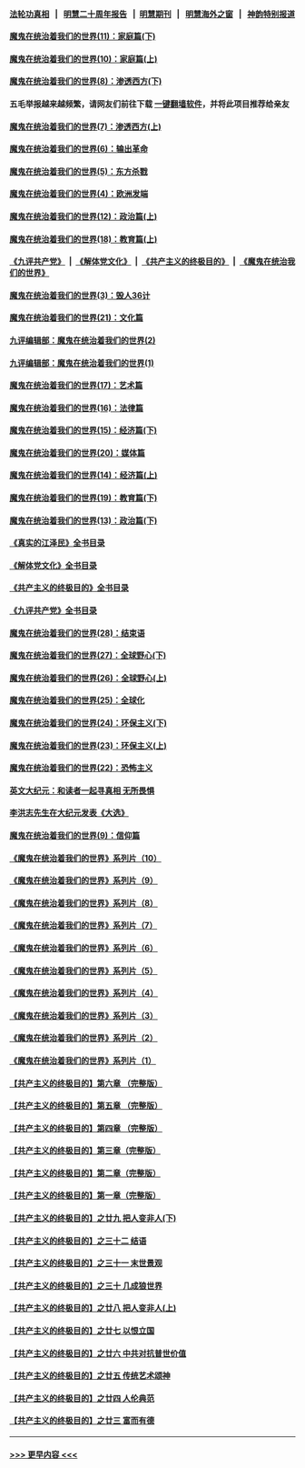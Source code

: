 #### [法轮功真相](https://github.com/gfw-breaker/truth/blob/master/README.md?t=0) &nbsp;&nbsp;|&nbsp;&nbsp; [明慧二十周年报告](https://github.com/gfw-breaker/mh-reports/blob/master/README.md?t=0) &nbsp;&nbsp;|&nbsp;&nbsp;[明慧期刊](https://github.com/gfw-breaker/mh-qikan) &nbsp;&nbsp;|&nbsp;&nbsp; [明慧海外之窗](https://github.com/gfw-breaker/mh-news/blob/master/README.md?t=0) &nbsp;&nbsp;|&nbsp;&nbsp; [神韵特别报道](https://github.com/gfw-breaker/mh-news/blob/master/shenyun.md?t=0)
#### [魔鬼在统治着我们的世界(11)：家庭篇(下)](../pages/nsc422/n10440961.md?t=11300850) 
#### [魔鬼在统治着我们的世界(10)：家庭篇(上)](../pages/nsc422/n10435448.md?t=11300850) 
#### [魔鬼在统治着我们的世界(8)：渗透西方(下)](../pages/nsc422/n10429603.md?t=11300850) 
#### 五毛举报越来越频繁，请网友们前往下载 [一键翻墙软件](https://github.com/gfw-breaker/ssr-accounts)，并将此项目推荐给亲友
#### [魔鬼在统治着我们的世界(7)：渗透西方(上)](../pages/nsc422/n10426013.md?t=11300850) 
#### [魔鬼在统治着我们的世界(6)：输出革命](../pages/nsc422/n10421536.md?t=11300850) 
#### [魔鬼在统治着我们的世界(5)：东方杀戮](../pages/nsc422/n10417707.md?t=11300850) 
#### [魔鬼在统治着我们的世界(4)：欧洲发端](../pages/nsc422/n10414890.md?t=11300850) 
#### [魔鬼在统治着我们的世界(12)：政治篇(上)](../pages/nsc422/n10444576.md?t=11300850) 
#### [魔鬼在统治着我们的世界(18)：教育篇(上)](../pages/nsc422/n10526970.md?t=11300850) 
#### [《九评共产党》](https://github.com/begood0513/9ping.md/blob/master/README.md) &nbsp;|&nbsp; [《解体党文化》](../../../../jtdwh.md/blob/master/README.md)  &nbsp;|&nbsp; [《共产主义的终极目的》](../../../../gczydzjmd.md/blob/master/README.md) &nbsp;|&nbsp; [《魔鬼在统治我们的世界》](../../../../mgztzwmdsj.md/blob/master/README.md) 
#### [魔鬼在统治着我们的世界(3)：毁人36计](../pages/nsc422/n10411583.md?t=11300850) 
#### [魔鬼在统治着我们的世界(21)：文化篇](../pages/nsc422/n10597706.md?t=11300850) 
#### [九评编辑部：魔鬼在统治着我们的世界(2)](../pages/nsc422/n10410036.md?t=11300850) 
#### [九评编辑部：魔鬼在统治着我们的世界(1)](../pages/nsc422/n10406825.md?t=11300850) 
#### [魔鬼在统治着我们的世界(17)：艺术篇](../pages/nsc422/n10499093.md?t=11300850) 
#### [魔鬼在统治着我们的世界(16)：法律篇](../pages/nsc422/n10485969.md?t=11300850) 
#### [魔鬼在统治着我们的世界(15)：经济篇(下)](../pages/nsc422/n10469975.md?t=11300850) 
#### [魔鬼在统治着我们的世界(20)：媒体篇](../pages/nsc422/n10586579.md?t=11300850) 
#### [魔鬼在统治着我们的世界(14)：经济篇(上)](../pages/nsc422/n10457370.md?t=11300850) 
#### [魔鬼在统治着我们的世界(19)：教育篇(下)](../pages/nsc422/n10564808.md?t=11300850) 
#### [魔鬼在统治着我们的世界(13)：政治篇(下)](../pages/nsc422/n10448270.md?t=11300850) 
#### [《真实的江泽民》全书目录](../pages/nsc422/n13721399.md?t=11300850) 
#### [《解体党文化》全书目录](../pages/nsc422/n13721157.md?t=11300850) 
#### [《共产主义的终极目的》全书目录](../pages/nsc422/n13721048.md?t=11300850) 
#### [《九评共产党》全书目录](../pages/nsc422/n13708085.md?t=11300850) 
#### [魔鬼在统治着我们的世界(28)：结束语](../pages/nsc422/n10936246.md?t=11300850) 
#### [魔鬼在统治着我们的世界(27)：全球野心(下)](../pages/nsc422/n10928319.md?t=11300850) 
#### [魔鬼在统治着我们的世界(26)：全球野心(上)](../pages/nsc422/n10900318.md?t=11300850) 
#### [魔鬼在统治着我们的世界(25)：全球化](../pages/nsc422/n10788205.md?t=11300850) 
#### [魔鬼在统治着我们的世界(24)：环保主义(下)](../pages/nsc422/n10695307.md?t=11300850) 
#### [魔鬼在统治着我们的世界(23)：环保主义(上)](../pages/nsc422/n10688613.md?t=11300850) 
#### [魔鬼在统治着我们的世界(22)：恐怖主义](../pages/nsc422/n10614727.md?t=11300850) 
#### [英文大纪元：和读者一起寻真相 无所畏惧](../pages/nsc422/n12542027.md?t=11300850) 
#### [李洪志先生在大纪元发表《大选》](../pages/nsc422/n12534746.md?t=11300850) 
#### [魔鬼在统治着我们的世界(9)：信仰篇](../pages/nsc422/n10432159.md?t=11300850) 
#### [《魔鬼在统治着我们的世界》系列片（10）](../pages/nsc422/n12292670.md?t=11300850) 
#### [《魔鬼在统治着我们的世界》系列片（9）](../pages/nsc422/n12290859.md?t=11300850) 
#### [《魔鬼在统治着我们的世界》系列片（8）](../pages/nsc422/n12287445.md?t=11300850) 
#### [《魔鬼在统治着我们的世界》系列片（7）](../pages/nsc422/n12283425.md?t=11300850) 
#### [《魔鬼在统治着我们的世界》系列片（6）](../pages/nsc422/n12282314.md?t=11300850) 
#### [《魔鬼在统治着我们的世界》系列片（5）](../pages/nsc422/n12281419.md?t=11300850) 
#### [《魔鬼在统治着我们的世界》系列片（4）](../pages/nsc422/n12274024.md?t=11300850) 
#### [《魔鬼在统治着我们的世界》系列片（3）](../pages/nsc422/n12271322.md?t=11300850) 
#### [《魔鬼在统治着我们的世界》系列片（2）](../pages/nsc422/n12269049.md?t=11300850) 
#### [《魔鬼在统治着我们的世界》系列片（1）](../pages/nsc422/n12267575.md?t=11300850) 
#### [【共产主义的终极目的】第六章 （完整版）](../pages/nsc422/n11428913.md?t=11300850) 
#### [【共产主义的终极目的】第五章 （完整版）](../pages/nsc422/n11428912.md?t=11300850) 
#### [【共产主义的终极目的】第四章 （完整版）](../pages/nsc422/n11428907.md?t=11300850) 
#### [【共产主义的终极目的】第三章（完整版）](../pages/nsc422/n11428848.md?t=11300850) 
#### [【共产主义的终极目的】第二章（完整版）](../pages/nsc422/n11428831.md?t=11300850) 
#### [【共产主义的终极目的】第一章（完整版）](../pages/nsc422/n11417651.md?t=11300850) 
#### [【共产主义的终极目的】之廿九 把人变非人(下)](../pages/nsc422/n11344140.md?t=11300850) 
#### [【共产主义的终极目的】之三十二 结语](../pages/nsc422/n11360535.md?t=11300850) 
#### [【共产主义的终极目的】之三十一 末世景观](../pages/nsc422/n11351129.md?t=11300850) 
#### [【共产主义的终极目的】之三十 几成狼世界](../pages/nsc422/n11348280.md?t=11300850) 
#### [【共产主义的终极目的】之廿八 把人变非人(上)](../pages/nsc422/n11340492.md?t=11300850) 
#### [【共产主义的终极目的】之廿七 以恨立国](../pages/nsc422/n11336944.md?t=11300850) 
#### [【共产主义的终极目的】之廿六 中共对抗普世价值](../pages/nsc422/n11324785.md?t=11300850) 
#### [【共产主义的终极目的】之廿五 传统艺术颂神](../pages/nsc422/n11296396.md?t=11300850) 
#### [【共产主义的终极目的】之廿四 人伦典范](../pages/nsc422/n11296397.md?t=11300850) 
#### [【共产主义的终极目的】之廿三 富而有德](../pages/nsc422/n11283598.md?t=11300850) 

----
#### [ >>> 更早内容 <<< ](../indexes/nsc422-earlier.md)
